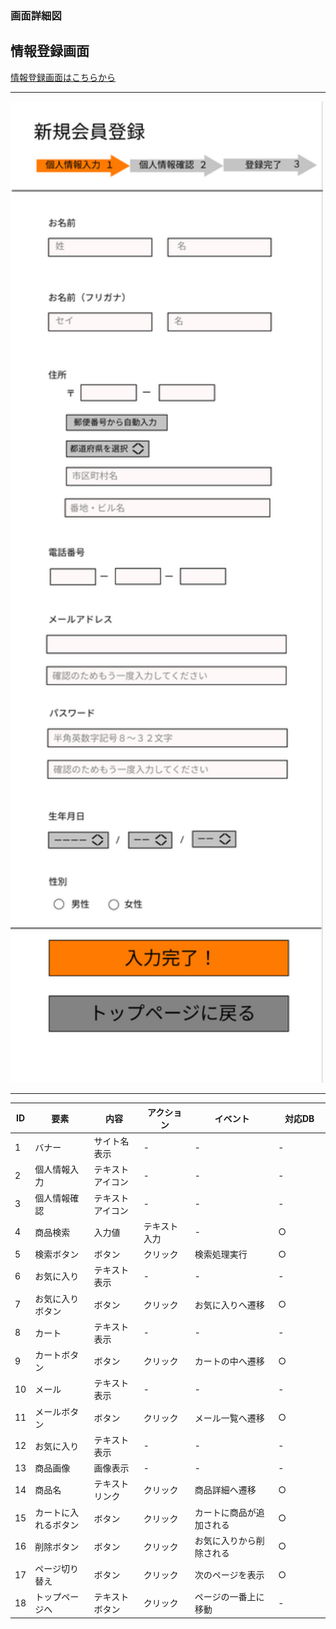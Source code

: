 ### 画面詳細図
## 情報登録画面
[情報登録画面はこちらから](https://www.figma.com/file/mwsbSRHtN9FWwGLz2ZT5Sz/情報登録画面?node-id=0%3A1)
****
<img src="../img/情報登録画面.png" width="500">

****
| ID | 要素 | 内容 | アクション | イベント | 対応DB |
|----|------|------|------------|----------|--------|
|1   |バナー|サイト名表示|-      |-          |-      |
|2   |個人情報入力|テキストアイコン|-        |-      |-|
|3   |個人情報確認|テキストアイコン|-        |-      |-|
|4   |商品検索|入力値|テキスト入力|-　　　　|○　　　　|
|5   |検索ボタン|ボタン|クリック|検索処理実行|○　　　|
|6   |お気に入り|テキスト表示|-　　|-　　　　|-　　　　|
|7   |お気に入りボタン|ボタン|クリック|お気に入りへ遷移|○|
|8   |カート|テキスト表示| -     |-          | -       |
|9   |カートボタン|ボタン|クリック|カートの中へ遷移|○|
|10  |メール|テキスト表示| -     | -         |-        |
|11  |メールボタン|ボタン|クリック|メール一覧へ遷移|○|
|12  |お気に入り|テキスト表示|-　　|-　　　　|-　　　　|
|13  |商品画像|画像表示|-　　　|-　　　　|-　　　　|
|14  |商品名|テキストリンク|クリック|商品詳細へ遷移|○|
|15  |カートに入れるボタン|ボタン|クリック|カートに商品が追加される|○|
|16  |削除ボタン|ボタン|クリック|お気に入りから削除される|○|
|17  |ページ切り替え|ボタン|クリック|次のページを表示|○|
|18  |トップページへ|テキストボタン|クリック|ページの一番上に移動|-|

